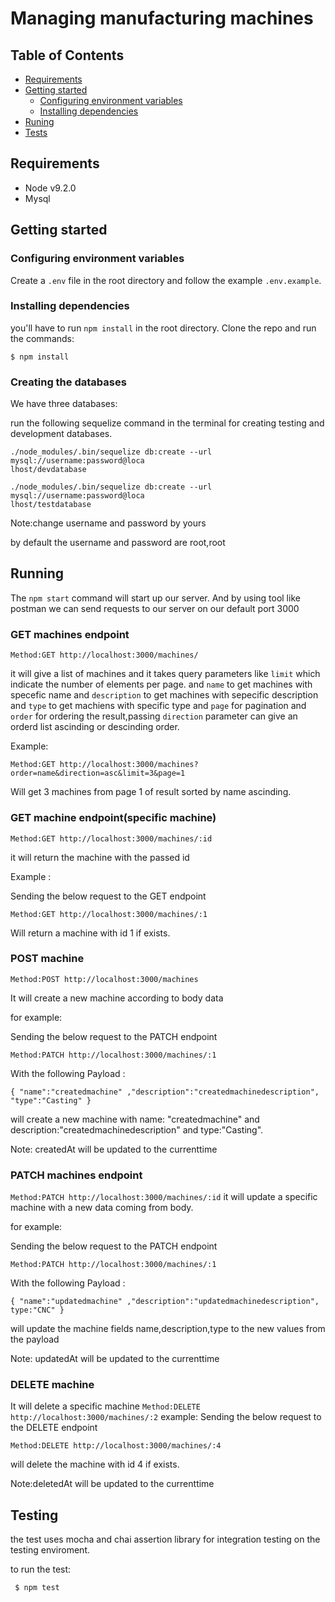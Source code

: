 # Managing manufacturing machines






## Table of Contents

- [Requirements](#requirements)
- [Getting started](#getting-started)
  - [Configuring environment variables](#configuring-environment-variables)
  - [Installing dependencies](#installing-dependencies)
- [Runing](##Running)  
- [Tests](##testing)


## Requirements

- Node v9.2.0
- Mysql

## Getting started


### Configuring environment variables
Create a `.env` file in the root directory and follow the example `.env.example`.


### Installing dependencies
 you'll have to run `npm install` in the root directory. Clone the repo and run the commands:
```
$ npm install
```
### Creating the databases
We have three databases: 


  run the following sequelize command in the terminal for creating testing and development databases.

```
./node_modules/.bin/sequelize db:create --url mysql://username:password@loca
lhost/devdatabase
```


```
./node_modules/.bin/sequelize db:create --url mysql://username:password@loca
lhost/testdatabase
```

Note:change username and password by yours 

by default the username and password are root,root

## Running

The `npm start` command will start up our server. 
And by using tool like postman we can send requests to our server on our default port 3000

### GET machines endpoint


``
Method:GET http://localhost:3000/machines/
``

it will give a list of machines and it takes query parameters like `limit` which indicate the number of elements per page.
and `name` to get machines with specefic name
and `description` to get machines with sepecific description
and `type` to get machiens with specific type
and `page` for pagination 
and `order` for ordering the result,passing `direction` parameter can give an orderd list ascinding or descinding order.

Example:


``
Method:GET http://localhost:3000/machines?order=name&direction=asc&limit=3&page=1
``

Will get 3 machines from page 1 of result sorted by name ascinding.

### GET machine endpoint(specific machine)

``
Method:GET http://localhost:3000/machines/:id
``

it will return the machine with the passed id

Example :

Sending  the below request to the GET endpoint

``
Method:GET http://localhost:3000/machines/:1
``

 Will return a machine with id 1 if exists.

### POST machine

``
Method:POST http://localhost:3000/machines
``

It will create a new machine according to body data

for example: 

Sending  the below request to the PATCH endpoint

``
Method:PATCH http://localhost:3000/machines/:1
``

With the following Payload :

`
{
	"name":"createdmachine"
	,"description":"createdmachinedescription",
  "type":"Casting"
}
`

will create a new machine with name: "createdmachine"  and description:"createdmachinedescription" and type:"Casting".
  

Note: createdAt will be updated to the currenttime

### PATCH machines endpoint
``
Method:PATCH http://localhost:3000/machines/:id
``
it will update a specific machine with a new data coming from body.

for example: 

Sending  the below request to the PATCH endpoint

``
Method:PATCH http://localhost:3000/machines/:1
``

With the following Payload :

`
{
	"name":"updatedmachine"
	,"description":"updatedmachinedescription",
  type:"CNC"
}
`

will update the machine fields name,description,type to the new values from the payload 

Note: updatedAt will be updated to the currenttime

### DELETE machine

It will delete a specific machine 
``
Method:DELETE http://localhost:3000/machines/:2
``
example:
Sending  the below request to the DELETE endpoint

``
Method:DELETE http://localhost:3000/machines/:4
``

will delete the machine with id 4 if exists.

Note:deletedAt will be updated to the currenttime



## Testing 
  the test uses mocha and chai assertion library for  integration testing on the testing enviroment.
  
  to run the test:
```
 $ npm test
```




